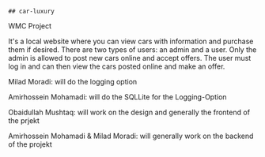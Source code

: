     ## car-luxury
WMC Project

It's a local website where you can view cars with information and purchase them if desired. There are two types of users: an admin and a user. Only the admin is allowed to post new cars online and accept offers. The user must log in and can then view the cars posted online and make an offer.

Milad Moradi: will do the logging option

Amirhossein Mohamadi: will do the SQLLite for the Logging-Option

Obaidullah Mushtaq: will work on the design and generally the frontend of the prjekt

Amirhossein Mohamadi & Milad Moradi: will generally work on the backend of the projekt
